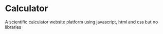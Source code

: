 # Calculator
A scientific calculator website platform using javascript, html and css but no libraries

